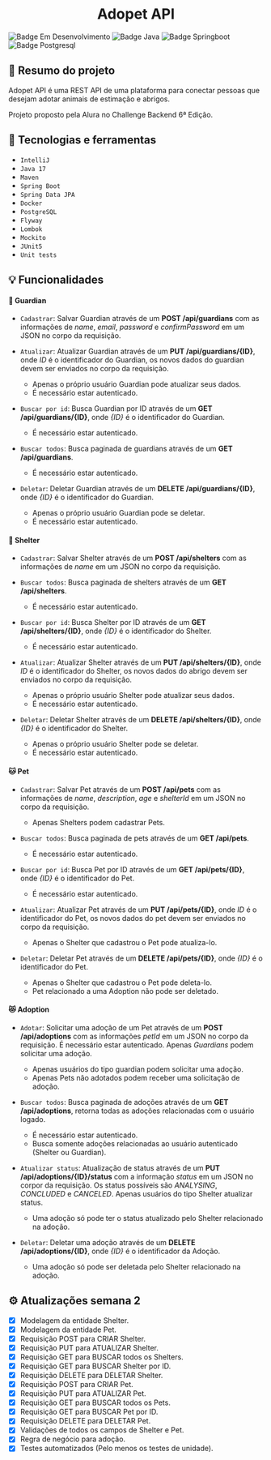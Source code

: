 <h1 align="center"> Adopet API </h1>

![Badge Em Desenvolvimento](https://img.shields.io/static/v1?label=Status&message=Em+Desenvolvimento&color=yellow&style=for-the-badge)
![Badge Java](https://img.shields.io/static/v1?label=Java&message=17&color=orange&style=for-the-badge&logo=java)
![Badge Springboot](https://img.shields.io/static/v1?label=Springboot&message=v3.0.5&color=brightgreen&style=for-the-badge&logo=spring)
![Badge Postgresql](https://img.shields.io/static/v1?label=PostgreSQL&message=v15.2&color=blue&style=for-the-badge&logo=PostgreSQL)

## :book: Resumo do projeto
Adopet API é uma REST API de uma plataforma para conectar pessoas que desejam adotar animais de estimação e abrigos.

Projeto proposto pela Alura no Challenge Backend 6ª Edição.

## :toolbox: Tecnologias e ferramentas

- `IntelliJ`
- `Java 17`
- `Maven`
- `Spring Boot`
- `Spring Data JPA`
- `Docker`
- `PostgreSQL`
- `Flyway`
- `Lombok`
- `Mockito`
- `JUnit5`
- `Unit tests`

## :bulb: Funcionalidades

#### :bust_in_silhouette: Guardian
- `Cadastrar`: Salvar Guardian através de um **POST /api/guardians** com as informações de *name*, *email*, *password* e *confirmPassword*
em um JSON no corpo da requisição.</br>

- `Atualizar`: Atualizar Guardian através de um **PUT /api/guardians/{ID}**, onde *ID* é o identificador do Guardian, 
os novos dados do guardian devem ser enviados no corpo da requisição.
  - Apenas o próprio usuário Guardian pode atualizar seus dados.
  - É necessário estar autenticado.<br>

- `Buscar por id`: Busca Guardian por ID através de um **GET /api/guardians/{ID}**, onde *{ID}* é o identificador do Guardian.
  - É necessário estar autenticado.<br>

- `Buscar todos`: Busca paginada de guardians através de um **GET /api/guardians**.
  - É necessário estar autenticado.<br>

- `Deletar`: Deletar Guardian através de um **DELETE /api/guardians/{ID}**, onde *{ID}* é o identificador do Guardian.</br>
  - Apenas o próprio usuário Guardian pode se deletar.
  - É necessário estar autenticado.<br>

#### :european_castle: Shelter
- `Cadastrar`: Salvar Shelter através de um **POST /api/shelters** com as informações de *name*
  em um JSON no corpo da requisição.</br>

- `Buscar todos`: Busca paginada de shelters através de um **GET /api/shelters**.
  - É necessário estar autenticado.<br>
 
- `Buscar por id`: Busca Shelter por ID através de um **GET /api/shelters/{ID}**, onde *{ID}* é o identificador do Shelter.
  - É necessário estar autenticado.<br>

- `Atualizar`: Atualizar Shelter através de um **PUT /api/shelters/{ID}**, onde *ID* é o identificador do Shelter,
  os novos dados do abrigo devem ser enviados no corpo da requisição.
  - Apenas o próprio usuário Shelter pode atualizar seus dados.
  - É necessário estar autenticado.<br>

- `Deletar`: Deletar Shelter através de um **DELETE /api/shelters/{ID}**, onde *{ID}* é o identificador do Shelter.
  - Apenas o próprio usuário Shelter pode se deletar.
  - É necessário estar autenticado.<br>

#### :cat: Pet
- `Cadastrar`: Salvar Pet através de um **POST /api/pets** com as informações de *name*, *description*, *age* e *shelterId*
  em um JSON no corpo da requisição.</br>
  - Apenas Shelters podem cadastrar Pets.

- `Buscar todos`: Busca paginada de pets através de um **GET /api/pets**.</br>
  - É necessário estar autenticado.<br>

- `Buscar por id`: Busca Pet por ID através de um **GET /api/pets/{ID}**, onde *{ID}* é o identificador do Pet.</br>
  - É necessário estar autenticado.<br>

- `Atualizar`: Atualizar Pet através de um **PUT /api/pets/{ID}**, onde *ID* é o identificador do Pet,
  os novos dados do pet devem ser enviados no corpo da requisição.
  - Apenas o Shelter que cadastrou o Pet pode atualiza-lo.<br>

- `Deletar`: Deletar Pet através de um **DELETE /api/pets/{ID}**, onde *{ID}* é o identificador do Pet.
  - Apenas o Shelter que cadastrou o Pet pode deleta-lo.
  - Pet relacionado a uma Adoption não pode ser deletado.

#### :heart_eyes_cat: Adoption
- `Adotar`: Solicitar uma adoção de um Pet através de um **POST /api/adoptions** com as informações *petId* 
  em um JSON no corpo da requisição. É necessário estar autenticado. Apenas *Guardians* podem solicitar uma adoção.
  - Apenas usuários do tipo guardian podem solicitar uma adoção.
  - Apenas Pets não adotados podem receber uma solicitação de adoção.<br>

- `Buscar todos`: Busca paginada de adoções através de um **GET /api/adoptions**, retorna todas as adoções relacionadas 
  com o usuário logado.
  - É necessário estar autenticado.
  - Busca somente adoções relacionadas ao usuário autenticado (Shelter ou Guardian).<br>

- `Atualizar status`: Atualização de status através de um **PUT /api/adoptions/{ID}/status** com a informação *status* 
  em um JSON no corpor da requisição. Os status possíveis são *ANALYSING*, *CONCLUDED* e *CANCELED*. Apenas usuários do tipo 
  Shelter atualizar status.
  - Uma adoção só pode ter o status atualizado pelo Shelter relacionado na adoção.<br>

- `Deletar`: Deletar uma adoção através de um **DELETE /api/adoptions/{ID}**, onde *{ID}* é o identificador da Adoção.
  - Uma adoção só pode ser deletada pelo Shelter relacionado na adoção.<br>


## :gear: Atualizações semana 2
- [x] Modelagem da entidade Shelter.
- [x] Modelagem da entidade Pet.
- [x] Requisição POST para CRIAR Shelter.
- [x] Requisição PUT para ATUALIZAR Shelter.
- [x] Requisição GET para BUSCAR todos os Shelters.
- [x] Requisição GET para BUSCAR Shelter por ID.
- [x] Requisição DELETE para DELETAR Shelter.
- [x] Requisição POST para CRIAR Pet.
- [x] Requisição PUT para ATUALIZAR Pet.
- [x] Requisição GET para BUSCAR todos os Pets.
- [x] Requisição GET para BUSCAR Pet por ID.
- [x] Requisição DELETE para DELETAR Pet.
- [x] Validações de todos os campos de Shelter e Pet.
- [x] Regra de negócio para adoção.
- [x] Testes automatizados (Pelo menos os testes de unidade).